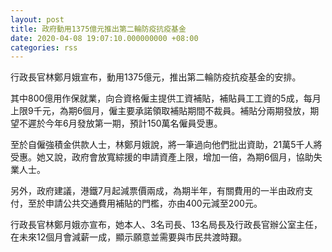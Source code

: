 ```yaml
---
layout: post
title: 政府動用1375億元推出第二輪防疫抗疫基金
date: 2020-04-08 19:07:10.000000000 +08:00
categories: rss
---
```


行政長官林鄭月娥宣布，動用1375億元，推出第二輪防疫抗疫基金的安排。

其中800億用作保就業，向合資格僱主提供工資補貼，補貼員工工資的5成，每月上限9千元，為期6個月，僱主要承諾領取補貼期間不裁員。補貼分兩期發放，期望不遲於今年6月發放第一期，預計150萬名僱員受惠。

至於自僱強積金供款人士，林鄭月娥說，將一筆過向他們批出資助，21萬5千人將受惠。她又說，政府會放寬綜援的申請資產上限，增加一倍，為期6個月，協助失業人士。

另外，政府建議，港鐵7月起減票價兩成，為期半年，有關費用的一半由政府支付，至於申請公共交通費用補貼的門檻，亦由400元減至200元。

行政長官林鄭月娥亦宣布，她本人、3名司長、13名局長及行政長官辦公室主任，在未來12個月會減薪一成，顯示願意並需要與市民共渡時艱。
